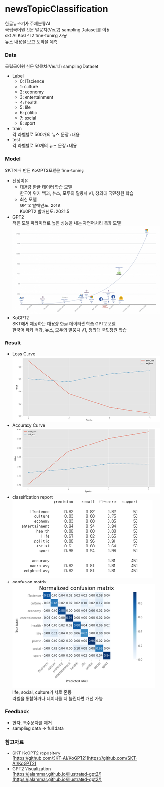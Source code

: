 # newsTopicClassification  
  
한글뉴스기사 주제분류AI  
국립국어원 신문 말뭉치(Ver.2) sampling Dataset를 이용    
skt AI KoGPT2 fine-tuning 사용    
뉴스 내용을 보고 토픽을 예측    
  
  
### Data  
국립국어원 신문 말뭉치(Ver.1.1) sampling Dataset  
- Label  
    - 0: ITscience  
    - 1: culture  
    - 2: economy  
    - 3: entertainment  
    - 4: health  
    - 5: life  
    - 6: politic  
    - 7: social  
    - 8: sport  
- train  
    각 라벨별로 500개의 뉴스 문장+내용  
- test  
    각 라벨별로 50개의 뉴스 문장+내용  
 ### Model  
 SKT에서 만든 KoGPT2모델을 fine-tuning  
 - 선정이유  
    - 대용량 한글 데이터 학습 모델  
    한국어 위키 백과, 뉴스, 모두의 말뭉치 v1, 청와대 국민청원 학습  
    - 최신 모델  
        GPT2 발매년도: 2019  
        KoGPT2 발매년도: 2021.5
 - GPT2  
    적은 모델 파라미터로 높은 성능을 내는 자연어처리 특화 모델  
    ![](https://github.com/seawavve/newsTopicClassification/blob/main/img/gpt2_compute_graph.jpg)  
 - KoGPT2  
    SKT에서 제공하는 대용량 한글 데이터셋 학습 GPT2 모델  
    한국어 위키 백과, 뉴스, 모두의 말뭉치 V1, 청와대 국민청원 학습  
 ### Result    
 - Loss Curve  
 ![](https://github.com/seawavve/newsTopicClassification/blob/main/img/loss_curve.jpg)  
 - Accuracy Curve  
 ![](https://github.com/seawavve/newsTopicClassification/blob/main/img/accuracy_curve.jpg)  
 - classification report  
 ![](https://github.com/seawavve/newsTopicClassification/blob/main/img/classification_report.jpg)  
 - confusion matrix  
 ![](https://github.com/seawavve/newsTopicClassification/blob/main/img/confusion_matrix.jpg)  
life,  social, culture가 서로 혼동  
라벨을 통합하거나 데이터를 더 늘린다면 개선 가능  
### Feedback  
- 한자, 특수문자를 제거  
- sampling data ⇒ full data  
  
### 참고자료  
- SKT KoGPT2 repository  
[https://github.com/SKT-AI/KoGPT2](https://github.com/SKT-AI/KoGPT2)  
- GPT2 Visualization  
[https://jalammar.github.io/illustrated-gpt2/](https://jalammar.github.io/illustrated-gpt2/)  

